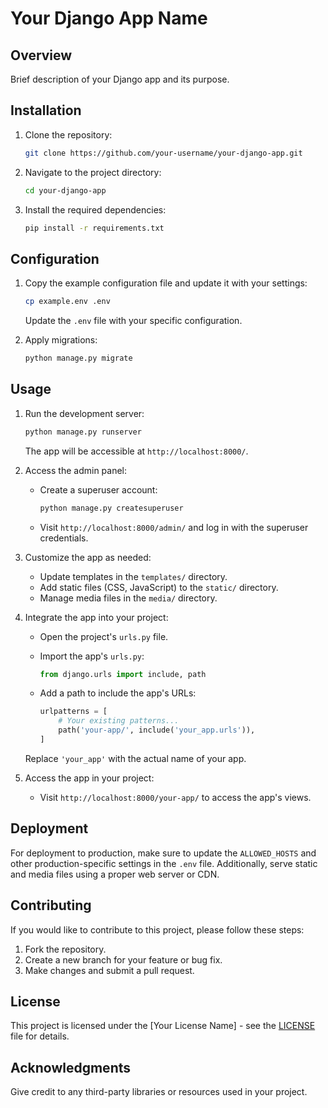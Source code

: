 # Your Django App Name

## Overview

Brief description of your Django app and its purpose.

## Installation

1. Clone the repository:

    ```bash
    git clone https://github.com/your-username/your-django-app.git
    ```

2. Navigate to the project directory:

    ```bash
    cd your-django-app
    ```

3. Install the required dependencies:

    ```bash
    pip install -r requirements.txt
    ```

## Configuration

1. Copy the example configuration file and update it with your settings:

    ```bash
    cp example.env .env
    ```

    Update the `.env` file with your specific configuration.

2. Apply migrations:

    ```bash
    python manage.py migrate
    ```

## Usage

1. Run the development server:

    ```bash
    python manage.py runserver
    ```

    The app will be accessible at `http://localhost:8000/`.

2. Access the admin panel:

    - Create a superuser account:

        ```bash
        python manage.py createsuperuser
        ```

    - Visit `http://localhost:8000/admin/` and log in with the superuser credentials.

3. Customize the app as needed:

    - Update templates in the `templates/` directory.
    - Add static files (CSS, JavaScript) to the `static/` directory.
    - Manage media files in the `media/` directory.

4. Integrate the app into your project:

    - Open the project's `urls.py` file.

    - Import the app's `urls.py`:

        ```python
        from django.urls import include, path
        ```

    - Add a path to include the app's URLs:

        ```python
        urlpatterns = [
            # Your existing patterns...
            path('your-app/', include('your_app.urls')),
        ]
        ```

    Replace `'your_app'` with the actual name of your app.

5. Access the app in your project:

    - Visit `http://localhost:8000/your-app/` to access the app's views.

## Deployment

For deployment to production, make sure to update the `ALLOWED_HOSTS` and other production-specific settings in the `.env` file. Additionally, serve static and media files using a proper web server or CDN.

## Contributing

If you would like to contribute to this project, please follow these steps:

1. Fork the repository.
2. Create a new branch for your feature or bug fix.
3. Make changes and submit a pull request.

## License

This project is licensed under the [Your License Name] - see the [LICENSE](LICENSE) file for details.

## Acknowledgments

Give credit to any third-party libraries or resources used in your project.
